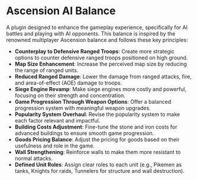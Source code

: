 # Ascension AI Balance

A plugin designed to enhance the gameplay experience, specifically for AI battles and playing with AI opponents. This balance is inspired by the renowned multiplayer Ascension balance and follows these key principles:

- **Counterplay to Defensive Ranged Troops**: Create more strategic options to counter defensive ranged troops positioned on high ground.
- **Map Size Enhancement**: Increase the perceived map size by reducing the range of ranged units.
- **Reduced Ranged Damage**: Lower the damage from ranged attacks, fire, and area-of-effect (AOE) damage to troops.
- **Siege Engine Revamp**: Make siege engines more costly and powerful, focusing on their strength and concentration.
- **Game Progression Through Weapon Options**: Offer a balanced progression system with meaningful weapon upgrades.
- **Popularity System Overhaul**: Revise the popularity system to make each factor relevant and impactful.
- **Building Costs Adjustment**: Fine-tune the stone and iron costs for advanced buildings to ensure smooth game progression.
- **Goods Pricing Balance**: Adjust the pricing for goods based on their usefulness and role in the game.
- **Wall Strengthening**: Reinforce walls to make them more resistant to normal attacks.
- **Defined Unit Roles**: Assign clear roles to each unit (e.g., Pikemen as tanks, Knights for raids, Tunnelers for structure and wall destruction).

